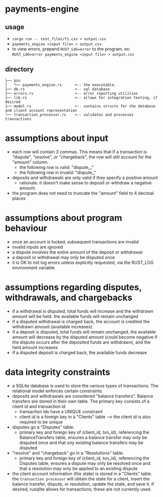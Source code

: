 # payments-engine

## usage
- `cargo run -- test_files/f1.csv > output.csv`
- `payments_engine <input file> > output.csv`
- to view errors, prepend `RUST_LOG=error` to the program. ex: `RUST_LOG=error payments_engine <input file> > output.csv`

## directory
```
├── bin
│   └── payments_engine.rs      <-- the executable.
├── db.rs                       <-- sql database
├── errors.rs                   <-- error reporting utilities
├── lib.rs                      <-- allows for integration testing, if desired
├── model.rs                    <-- contains structs for the database and client account representation
└── transaction_processor.rs    <-- validates and processes transactions
```

# assumptions about input
- each row will contain 3 commas. This means that if a transaction is "dispute", "resolve", or "chargeback", the row will still account for the "amount" column. 
    + the following row is valid: "dispute,<client>,<tx>,"
    + the following row in invalid: "dispute,<client>,<tx>"
- deposits and withdrawals are only valid if they specify a positive amount
    + rationale: it doesn't make sense to deposit or withdraw a negative amount. 
- the program does not need to truncate the "amount" field to 4 decimal places

# assumptions about program behaviour
- once an account is locked, subsequent transactions are invalid
- invalid inputs are ignored 
- a dispute involves the entire amount of the deposit or withdrawal
- a deposit or withdrawal may only be disputed once
- it is OK to not log errors unless explicitly requested, via the RUST_LOG environment variable

# assumptions regarding disputes, withdrawals, and chargebacks 
- if a withdrawal is disputed, total funds will increase and the withdrawn amount will be held. the available funds will remain unchanged
- if a disputed withdrawal is charged back, the account is credited the withdrawn amount (available increases)
- if a deposit is disputed, total funds will remain unchanged, the available amount will decrease by the disputed amount (could become negative if the dispute occurs after the deposited funds are withdrawn), and the held amount increases
- if a disputed deposit is charged back, the available funds decrease

# data integrity constraints 
- a SQLite database is used to store the various types of transactions. The relational model enforces certain constraints. 
- deposits and withdrawals are considered "balance transfers". Balance transfers are stored in their own table. The primary key consists of a client id and transaction id
    + transaction ids have a UNIQUE constraint
    + client id is a foreign key in a "Clients" table --> the client id is also required to be unique
- disputes go a "Disputes" table. 
    +  primary key and foreign key of (client_id, txn_id), referencing the BalanceTransfers table, ensures a balance transfer may only be disputed once and that ony existing balance transfers may be disputed
- "resolve" and "chargeback" go in a "Resolutions" table. 
    +  primary key and foreign key of (client_id, txn_id), referencing the Disputes table, ensures a dispute may only be resolved once and that a resolution may only be applied to an existing dispute
- the client account information (the state) is stored in a "Clients" table. the `transaction_processor` will obtain the state for a client, insert the balance transfer, dispute, or resolution, update the state, and save it. if desired, rusqlite allows for transactions; these are not currently used. 

